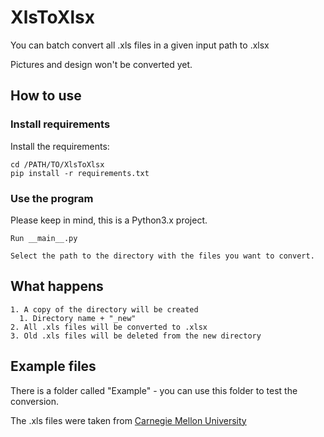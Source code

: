 # XlsToXlsx

You can batch convert all .xls files in a given input path to .xlsx

Pictures and design won't be converted yet.

## How to use

### Install requirements

Install the requirements:

    cd /PATH/TO/XlsToXlsx
    pip install -r requirements.txt

### Use the program

Please keep in mind, this is a Python3.x project.

    Run __main__.py

    Select the path to the directory with the files you want to convert.

## What happens

    1. A copy of the directory will be created
      1. Directory name + "_new"
    2. All .xls files will be converted to .xlsx
    3. Old .xls files will be deleted from the new directory

## Example files

There is a folder called "Example" - you can use this folder to test the conversion.

The .xls files were taken from [Carnegie Mellon University](https://www.cmu.edu/blackboard/files/evaluate/tests-example.xls)